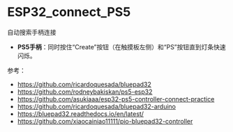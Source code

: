# ESP32_connect_PS5

自动搜索手柄连接

- **PS5手柄**：同时按住“Create”按钮（在触摸板左侧）和“PS”按钮直到灯条快速闪烁。

参考：
- https://github.com/ricardoquesada/bluepad32
- https://github.com/rodneybakiskan/ps5-esp32
- https://github.com/asukiaaa/esp32-ps5-controller-connect-practice
- https://github.com/ricardoquesada/bluepad32-arduino
- https://bluepad32.readthedocs.io/en/latest/
- https://github.com/xiaocainiao11111/pio-bluepad32-controller
